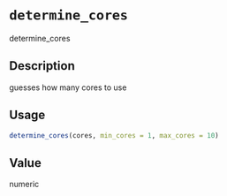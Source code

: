 # `determine_cores`

determine_cores


## Description

guesses how many cores to use


## Usage

```r
determine_cores(cores, min_cores = 1, max_cores = 10)
```


## Value

numeric


